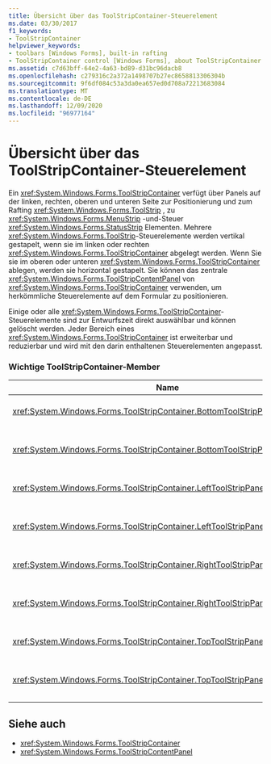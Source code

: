 ```yaml
---
title: Übersicht über das ToolStripContainer-Steuerelement
ms.date: 03/30/2017
f1_keywords:
- ToolStripContainer
helpviewer_keywords:
- toolbars [Windows Forms], built-in rafting
- ToolStripContainer control [Windows Forms], about ToolStripContainer control
ms.assetid: c7d63bff-64e2-4a63-bd89-d31bc96dacb8
ms.openlocfilehash: c279316c2a372a1498707b27ec8658813306304b
ms.sourcegitcommit: 9f6df084c53a3da0ea657ed0d708a72213683084
ms.translationtype: MT
ms.contentlocale: de-DE
ms.lasthandoff: 12/09/2020
ms.locfileid: "96977164"
---
```

# <a name="toolstripcontainer-control-overview"></a>Übersicht über das ToolStripContainer-Steuerelement
Ein <xref:System.Windows.Forms.ToolStripContainer> verfügt über Panels auf der linken, rechten, oberen und unteren Seite zur Positionierung und zum Rafting <xref:System.Windows.Forms.ToolStrip> , zu <xref:System.Windows.Forms.MenuStrip> -und-Steuer <xref:System.Windows.Forms.StatusStrip> Elementen. Mehrere <xref:System.Windows.Forms.ToolStrip>-Steuerelemente werden vertikal gestapelt, wenn sie im linken oder rechten <xref:System.Windows.Forms.ToolStripContainer> abgelegt werden. Wenn Sie sie im oberen oder unteren <xref:System.Windows.Forms.ToolStripContainer> ablegen, werden sie horizontal gestapelt. Sie können das zentrale <xref:System.Windows.Forms.ToolStripContentPanel> von <xref:System.Windows.Forms.ToolStripContainer> verwenden, um herkömmliche Steuerelemente auf dem Formular zu positionieren.  
  
 Einige oder alle <xref:System.Windows.Forms.ToolStripContainer>-Steuerelemente sind zur Entwurfszeit direkt auswählbar und können gelöscht werden. Jeder Bereich eines <xref:System.Windows.Forms.ToolStripContainer> ist erweiterbar und reduzierbar und wird mit den darin enthaltenen Steuerelementen angepasst.  
  
### <a name="important-toolstripcontainer-members"></a>Wichtige ToolStripContainer-Member  
  
|Name|BESCHREIBUNG|  
|----------|-----------------|  
|<xref:System.Windows.Forms.ToolStripContainer.BottomToolStripPanel%2A>|Ruft den unteren Bereich des <xref:System.Windows.Forms.ToolStripContainer> ab.|  
|<xref:System.Windows.Forms.ToolStripContainer.BottomToolStripPanelVisible%2A>|Ruft einen Wert ab, der angibt, ob der untere Bereich des <xref:System.Windows.Forms.ToolStripContainer> sichtbar ist, oder legt diesen fest.|  
|<xref:System.Windows.Forms.ToolStripContainer.LeftToolStripPanel%2A>|Ruft den linken Bereich des <xref:System.Windows.Forms.ToolStripContainer> ab.|  
|<xref:System.Windows.Forms.ToolStripContainer.LeftToolStripPanelVisible%2A>|Ruft einen Wert ab, der angibt, ob der linke Bereich des <xref:System.Windows.Forms.ToolStripContainer> sichtbar ist, oder legt diesen fest.|  
|<xref:System.Windows.Forms.ToolStripContainer.RightToolStripPanel%2A>|Ruft den rechten Bereich des <xref:System.Windows.Forms.ToolStripContainer> ab.|  
|<xref:System.Windows.Forms.ToolStripContainer.RightToolStripPanelVisible%2A>|Ruft einen Wert ab, der angibt, ob der rechte Bereich des <xref:System.Windows.Forms.ToolStripContainer> sichtbar ist, oder legt diesen fest.|  
|<xref:System.Windows.Forms.ToolStripContainer.TopToolStripPanel%2A>|Ruft den oberen Bereich des <xref:System.Windows.Forms.ToolStripContainer> ab.|  
|<xref:System.Windows.Forms.ToolStripContainer.TopToolStripPanelVisible%2A>|Ruft einen Wert ab, der angibt, ob der obere Bereich des <xref:System.Windows.Forms.ToolStripContainer> sichtbar ist, oder legt diesen fest.|  
  
## <a name="see-also"></a>Siehe auch

- <xref:System.Windows.Forms.ToolStripContainer>
- <xref:System.Windows.Forms.ToolStripContentPanel>
